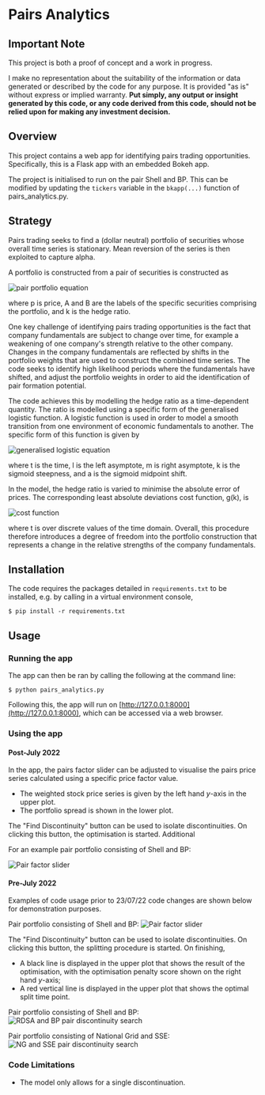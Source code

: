 # Pairs Analytics

## Important Note
This project is both a proof of concept and a work in progress.

I make no representation about the suitability of the information or data generated or described by the code for any purpose.
It is provided "as is" without express or implied warranty.
<b>
Put simply, any output or insight generated by this code, or any code derived from this code, should not be relied upon for 
making any investment decision.
</b>

## Overview
This project contains a web app for identifying pairs trading opportunities.
Specifically, this is a Flask app with an embedded Bokeh app.

The project is initialised to run on the pair Shell and BP.
This can be modified by updating the `tickers` variable in the `bkapp(...)` function of pairs_analytics.py.

## Strategy
Pairs trading seeks to find a (dollar neutral) portfolio of securities whose overall time series is stationary.
Mean reversion of the series is then exploited to capture alpha.

A portfolio is constructed from a pair of securities is constructed as

![pair portfolio equation](https://latex.codecogs.com/svg.latex?p_\mathrm{pair}(t)=p_\mathrm{A}(t)+k(t)\cdot{}p_\mathrm{B}(t))

where p is price,
A and B are the labels of the specific securities comprising the portfolio,
and k is the hedge ratio.

One key challenge of identifying pairs trading opportunities is the fact that company fundamentals are subject to 
change over time, for example a weakening of one company's strength relative to the other company.
Changes in the company fundamentals are reflected by shifts in the portfolio weights that are used to construct
the combined time series.
The code seeks to identify high likelihood periods where the fundamentals have shifted,
and adjust the portfolio weights in order to aid the identification of pair formation potential.

The code achieves this by modelling the hedge ratio as a time-dependent quantity.
The ratio is modelled using a specific form of the generalised logistic function.
A logistic function is used in order to model a smooth transition from one environment of economic fundamentals to another.
The specific form of this function is given by

![generalised logistic equation](https://latex.codecogs.com/svg.latex?k(t)=l+\frac{m-l}{1+e^{-k(t-a)}}) 

where t is the time,
l is the left asymptote,
m is right asymptote,
k is the sigmoid steepness,
and a is the sigmoid midpoint shift.

In the model, the hedge ratio is varied to minimise the absolute error of prices.
The corresponding least absolute deviations cost function, g(k), is

![cost function](https://latex.codecogs.com/svg.latex?g(k)=\sum_{t=0}^{t_\mathrm{max}}|p_\mathrm{A}(t)-k(t)\cdot{}p_\mathrm{B}(t)|)

where t is over discrete values of the time domain.
Overall, this procedure therefore introduces a degree of freedom into the portfolio construction that
represents a change in the relative strengths of the company fundamentals.

## Installation
The code requires the packages detailed in `requirements.txt` to be installed,
e.g. by calling in a virtual environment console,
```
$ pip install -r requirements.txt
```

## Usage
### Running the app
The app can then be ran by calling the following at the command line:
```
$ python pairs_analytics.py
```

Following this, the app will run on [http://127.0.0.1:8000](http://127.0.0.1:8000), which can be accessed via a web browser.

### Using the app
#### Post-July 2022
In the app, the pairs factor slider can be adjusted to visualise the pairs price series 
calculated using a specific price factor value.
* The weighted stock price series is given by the left hand <i>y</i>-axis in the upper plot.
* The portfolio spread is shown in the lower plot.

The "Find Discontinuity" button can be used to isolate discontinuities. 
On clicking this button, the optimisation is started. Additional 

For an example pair portfolio consisting of Shell and BP:

![Pair factor slider](docs/find_discontinuity_rdsb_bp_updated.gif)


#### Pre-July 2022
Examples of code usage prior to 23/07/22 code changes are shown below for demonstration purposes.

Pair portfolio consisting of Shell and BP:
![Pair factor slider](docs/pairs_factor_slider.gif)

The "Find Discontinuity" button can be used to isolate discontinuities. 
On clicking this button, the splitting procedure is started.
On finishing,
* A black line is displayed in the upper plot that shows the result of the optimisation, with the
optimisation penalty score shown on the right hand <i>y</i>-axis;
* A red vertical line is displayed in the upper plot that shows the optimal split time point.

Pair portfolio consisting of Shell and BP:
![RDSA and BP pair discontinuity search](docs/find_discontinuity_rdsb_bp.gif)

Pair portfolio consisting of National Grid and SSE:
![NG and SSE pair discontinuity search](docs/find_discontinuity_ng_sse.gif)


### Code Limitations
* The model only allows for a single discontinuation.
